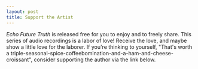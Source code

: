 ```yaml
---
layout: post
title: Support the Artist
---
```


*Echo Future Truth* is released free for you to enjoy and to freely share. This series of audio recordings is a labor of love! Receive the love, and maybe show a little love for the laborer. If you're thinking to yourself, "That's worth a triple-seasonal-spice-coffeebomination-and-a-ham-and-cheese-croissant", consider supporting the author via the link below. 

&nbsp;

<div style="text-align:center">

<script type="text/javascript" src="https://cdnjs.buymeacoffee.com/1.0.0/button.prod.min.js" data-name="bmc-button" data-slug="echofuturetruth" data-color="#606060" data-emoji="💰"  data-font="Lato" data-text="support the artist" data-outline-color="#ffffff" data-font-color="#ffffff" data-coffee-color="#FFDD00" ></script>

</div>

&nbsp;
